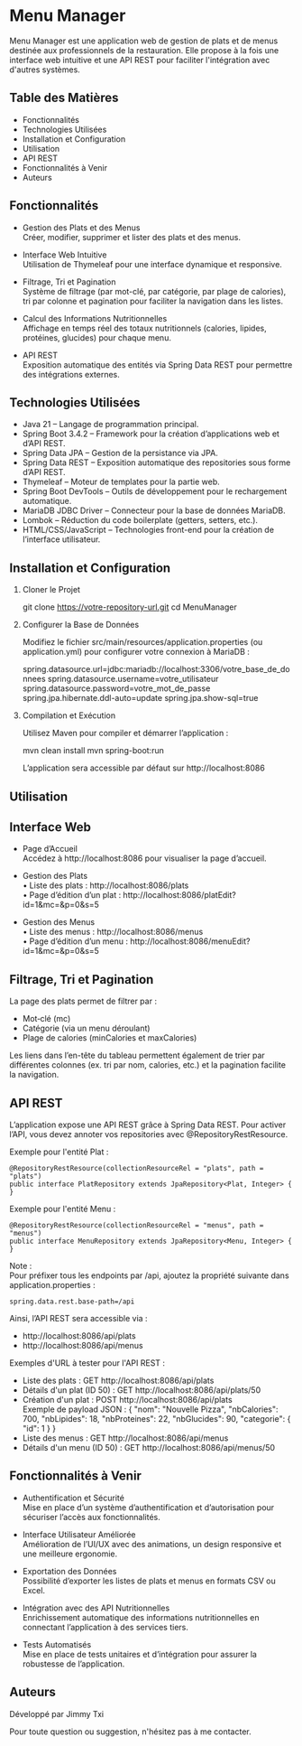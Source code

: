 Menu Manager
============

Menu Manager est une application web de gestion de plats et de menus destinée aux professionnels de la restauration. 
Elle propose à la fois une interface web intuitive et une API REST pour faciliter l'intégration avec d'autres systèmes.

Table des Matières
------------------
- Fonctionnalités
- Technologies Utilisées
- Installation et Configuration
- Utilisation
- API REST
- Fonctionnalités à Venir
- Auteurs

Fonctionnalités
---------------
- Gestion des Plats et des Menus  
  Créer, modifier, supprimer et lister des plats et des menus.

- Interface Web Intuitive  
  Utilisation de Thymeleaf pour une interface dynamique et responsive.

- Filtrage, Tri et Pagination  
  Système de filtrage (par mot-clé, par catégorie, par plage de calories), tri par colonne et pagination pour faciliter la navigation dans les listes.

- Calcul des Informations Nutritionnelles  
  Affichage en temps réel des totaux nutritionnels (calories, lipides, protéines, glucides) pour chaque menu.

- API REST  
  Exposition automatique des entités via Spring Data REST pour permettre des intégrations externes.


Technologies Utilisées
----------------------
- Java 21 – Langage de programmation principal.
- Spring Boot 3.4.2 – Framework pour la création d’applications web et d’API REST.
- Spring Data JPA – Gestion de la persistance via JPA.
- Spring Data REST – Exposition automatique des repositories sous forme d’API REST.
- Thymeleaf – Moteur de templates pour la partie web.
- Spring Boot DevTools – Outils de développement pour le rechargement automatique.
- MariaDB JDBC Driver – Connecteur pour la base de données MariaDB.
- Lombok – Réduction du code boilerplate (getters, setters, etc.).
- HTML/CSS/JavaScript – Technologies front-end pour la création de l’interface utilisateur.


Installation et Configuration
-------------------------------
1. Cloner le Projet

   git clone https://votre-repository-url.git
   cd MenuManager

2. Configurer la Base de Données

   Modifiez le fichier src/main/resources/application.properties (ou application.yml) pour configurer votre connexion à MariaDB :

   spring.datasource.url=jdbc:mariadb://localhost:3306/votre_base_de_donnees
   spring.datasource.username=votre_utilisateur
   spring.datasource.password=votre_mot_de_passe
   spring.jpa.hibernate.ddl-auto=update
   spring.jpa.show-sql=true

3. Compilation et Exécution

   Utilisez Maven pour compiler et démarrer l’application :

   mvn clean install
   mvn spring-boot:run

   L’application sera accessible par défaut sur http://localhost:8086


Utilisation
-----------
Interface Web
-------------
- Page d’Accueil  
  Accédez à http://localhost:8086 pour visualiser la page d’accueil.

- Gestion des Plats  
  • Liste des plats : http://localhost:8086/plats  
  • Page d’édition d’un plat : http://localhost:8086/platEdit?id=1&mc=&p=0&s=5

- Gestion des Menus  
  • Liste des menus : http://localhost:8086/menus  
  • Page d’édition d’un menu : http://localhost:8086/menuEdit?id=1&mc=&p=0&s=5

Filtrage, Tri et Pagination
----------------------------
La page des plats permet de filtrer par :
- Mot‑clé (mc)
- Catégorie (via un menu déroulant)
- Plage de calories (minCalories et maxCalories)

Les liens dans l’en-tête du tableau permettent également de trier par différentes colonnes (ex. tri par nom, calories, etc.) et la pagination facilite la navigation.


API REST
--------
L’application expose une API REST grâce à Spring Data REST. Pour activer l’API, vous devez annoter vos repositories avec @RepositoryRestResource.

Exemple pour l'entité Plat :

    @RepositoryRestResource(collectionResourceRel = "plats", path = "plats")
    public interface PlatRepository extends JpaRepository<Plat, Integer> { }

Exemple pour l'entité Menu :

    @RepositoryRestResource(collectionResourceRel = "menus", path = "menus")
    public interface MenuRepository extends JpaRepository<Menu, Integer> { }

Note :  
Pour préfixer tous les endpoints par /api, ajoutez la propriété suivante dans application.properties :

    spring.data.rest.base-path=/api

Ainsi, l’API REST sera accessible via :
- http://localhost:8086/api/plats
- http://localhost:8086/api/menus

Exemples d'URL à tester pour l'API REST :
- Liste des plats : GET http://localhost:8086/api/plats
- Détails d'un plat (ID 50) : GET http://localhost:8086/api/plats/50
- Création d'un plat : POST http://localhost:8086/api/plats  
  Exemple de payload JSON :
    {
      "nom": "Nouvelle Pizza",
      "nbCalories": 700,
      "nbLipides": 18,
      "nbProteines": 22,
      "nbGlucides": 90,
      "categorie": { "id": 1 }
    }
- Liste des menus : GET http://localhost:8086/api/menus
- Détails d'un menu (ID 50) : GET http://localhost:8086/api/menus/50


Fonctionnalités à Venir
-----------------------
- Authentification et Sécurité  
  Mise en place d’un système d’authentification et d’autorisation pour sécuriser l’accès aux fonctionnalités.

- Interface Utilisateur Améliorée  
  Amélioration de l’UI/UX avec des animations, un design responsive et une meilleure ergonomie.

- Exportation des Données  
  Possibilité d’exporter les listes de plats et menus en formats CSV ou Excel.

- Intégration avec des API Nutritionnelles  
  Enrichissement automatique des informations nutritionnelles en connectant l’application à des services tiers.

- Tests Automatisés  
  Mise en place de tests unitaires et d’intégration pour assurer la robustesse de l’application.

Auteurs
-------
Développé par Jimmy Txi

Pour toute question ou suggestion, n'hésitez pas à me contacter.
